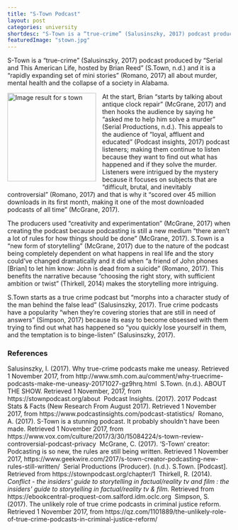 ```yaml
---
title: "S-Town Podcast"
layout: post
categories: university
shortdesc: "S-Town is a “true-crime” (Salusinszky, 2017) podcast produced by “Serial and This American Life, hosted by Brian Reed” (S.Town, n.d.) and it is a “rapidly expanding set of mini stories” (Romano, 2017) all about murder, mental health and the collapse of a society in Alabama."
featuredImage: "stown.jpg"
---
```


S-Town is a “true-crime” (Salusinszky, 2017) podcast produced by “Serial and This American Life, hosted by Brian Reed” (S.Town, n.d.) and it is a “rapidly expanding set of mini stories” (Romano, 2017) all about murder, mental health and the collapse of a society in Alabama.

<a href="https://files.stownpodcast.org/img/s-town-itunes.jpg" imageanchor="1" style="clear: left; float: left; margin-bottom: 1em; margin-right: 1em;"><img alt="Image result for s town" border="0" height="200" src="https://files.stownpodcast.org/img/s-town-itunes.jpg" width="200" /></a>At the start, Brian “starts by talking about antique clock repair” (McGrane, 2017) and then hooks the audience by saying he “asked me to help him solve a murder” (Serial Productions, n.d.). This appeals to the audience of “loyal, affluent and educated” (Podcast insights, 2017) podcast listeners; making them continue to listen because they want to find out what has happened and if they solve the murder. Listeners were intrigued by the mystery because it focuses on subjects that are “difficult, brutal, and inevitably controversial” (Romano, 2017) and that is why it “scored over 45 million downloads in its first month, making it one of the most downloaded podcasts of all time” (McGrane, 2017).

The producers used “creativity and experimentation” (McGrane, 2017) when creating the podcast because podcasting is still a new medium “there aren’t a lot of rules for how things should be done” (McGrane, 2017). S.Town is a “new form of storytelling” (McGrane, 2017) due to the nature of the podcast being completely dependent on what happens in real life and the story could’ve changed dramatically and it did when “a friend of John phones [Brian] to let him know: John is dead from a suicide” (Romano, 2017). This benefits the narrative because “choosing the right story, with sufficient ambition or twist” (Thirkell, 2014) makes the storytelling more intriguing.

S.Town starts as a true crime podcast but “morphs into a character study of the man behind the false lead” (Salusinszky, 2017). True crime podcasts have a popularity “when they’re covering stories that are still in need of answers” (Simpson, 2017) because its easy to become obsessed with them trying to find out what has happened so “you quickly lose yourself in them, and the temptation is to binge-listen” (Salusinszky, 2017).
<h3>
References</h3>
<div>
<div class="MsoNormal">
<span style="font-family: inherit;">Salusinszky, I. (2017). Why true-crime podcasts make me uneasy. Retrieved 1 November 2017, from http://www.smh.com.au/comment/why-truecrime-podcasts-make-me-uneasy-20171027-gz9hrq.html&nbsp;</span>
<span style="font-family: inherit;">
S.Town. (n.d.). ABOUT THE SHOW. Retrieved 1 November, 2017, from https://stownpodcast.org/about&nbsp;</span>
<span style="font-family: inherit;">
Podcast Insights. (2017). 2017 Podcast Stats &amp; Facts (New Research From August 2017). Retrieved 1 November 2017, from https://www.podcastinsights.com/podcast-statistics/&nbsp;</span>
<span style="font-family: inherit;">
Romano, A. (2017). S-Town is a stunning podcast. It probably shouldn't have been made. Retrieved 1 November 2017, from https://www.vox.com/culture/2017/3/30/15084224/s-town-review-controversial-podcast-privacy&nbsp;</span>
<span style="font-family: inherit;">
McGrane, C. (2017). ‘S-Town’ creator: Podcasting is so new, the rules are still being written. Retrieved 1 November 2017, https://www.geekwire.com/2017/s-town-creator-podcasting-new-rules-still-written/&nbsp;</span>
<span style="font-family: inherit;">
Serial Productions (Producer). (n.d.). S.Town. [Podcast]. Retrieved from https://stownpodcast.org/chapter/1&nbsp;</span>
<span style="font-family: inherit;"><span style="background-color: #f2ffde;">
</span> Thirkell, R. (2014). <i>Conflict - the insiders' guide to storytelling in factual/reality tv and film : the insiders' guide to storytelling in factual/reality tv &amp; film.</i> Retrieved from https://ebookcentral-proquest-com.salford.idm.oclc.org&nbsp;</span>
<span style="font-family: inherit;">
Simpson, S. (2017). The unlikely role of true crime podcasts in criminal justice reform. Retrieved 1 November 2017, from https://qz.com/1101889/the-unlikely-role-of-true-crime-podcasts-in-criminal-justice-reform/</span>
<div>
<span style="font-family: &quot;tahoma&quot; , &quot;arial&quot; , sans-serif; font-size: 12px;">
</span></div>
</div>
</div>
